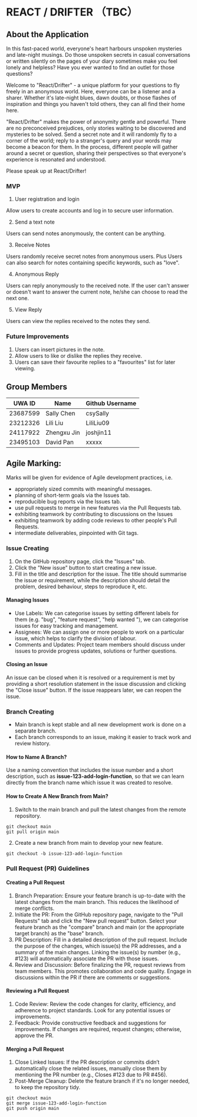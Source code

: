 # REACT / DRIFTER （TBC）

## About the Application

In this fast-paced world, everyone's heart harbours unspoken mysteries and late-night musings. Do those unspoken secrets in casual conversations or written silently on the pages of your diary sometimes make you feel lonely and helpless? Have you ever wanted to find an outlet for those questions?

Welcome to "React/Drifter" - a unique platform for your questions to fly freely in an anonymous world. Here, everyone can be a listener and a sharer. Whether it's late-night blues, dawn doubts, or those flashes of inspiration and things you haven't told others, they can all find their home here.

"React/Drifter" makes the power of anonymity gentle and powerful. There are no preconceived prejudices, only stories waiting to be discovered and mysteries to be solved. Send a secret note and it will randomly fly to a corner of the world; reply to a stranger's query and your words may become a beacon for them. In the process, different people will gather around a secret or question, sharing their perspectives so that everyone's experience is resonated and understood.

Please speak up at React/Drifter!

### MVP

1. User registration and login

Allow users to create accounts and log in to secure user information.

2. Send a text note

Users can send notes anonymously, the content can be anything.

3. Receive Notes

Users randomly receive secret notes from anonymous users. Plus Users can also search for notes containing specific keywords, such as "love".

4. Anonymous Reply

Users can reply anonymously to the received note. If the user can't answer or doesn't want to answer the current note, he/she can choose to read the next one.

5. View Reply

Users can view the replies received to the notes they send.

### Future Improvements

1. Users can insert pictures in the note.
2. Allow users to like or dislike the replies they receive.
3. Users can save their favourite replies to a "favourites" list for later viewing.

## Group Members

| UWA ID   | Name        | Github Username |
| -------- | ----------- | --------------- |
| 23687599 | Sally Chen  | csySally        |
| 23212326 | Lili Liu    | LiliLiu09       |
| 24117922 | Zhengxu Jin | joshjin11       |
| 23495103 | David Pan   | xxxxx           |

## Agile Marking:

Marks will be given for evidence of Agile development practices, i.e.

- appropriately sized commits with meaningful messages.
- planning of short-term goals via the Issues tab.
- reproducible bug reports via the Issues tab.
- use pull requests to merge in new features via the Pull Requests tab.
- exhibiting teamwork by contributing to discussions on the Issues
- exhibiting teamwork by adding code reviews to other people's Pull Requests.
- intermediate deliverables, pinpointed with Git tags.

### Issue Creating

1. On the GitHub repository page, click the "Issues" tab.
2. Click the "New issue" button to start creating a new issue.
3. Fill in the title and description for the issue. The title should summarise the issue or requirement, while the description should detail the problem, desired behaviour, steps to reproduce it, etc.

#### Managing Issues

- Use Labels: We can categorise issues by setting different labels for them (e.g. "bug", "feature request", "help wanted "), we can categorise issues for easy tracking and management.
- Assignees: We can assign one or more people to work on a particular issue, which helps to clarify the division of labour.
- Comments and Updates: Project team members should discuss under issues to provide progress updates, solutions or further questions.

#### Closing an Issue

An issue can be closed when it is resolved or a requirement is met by providing a short resolution statement in the issue discussion and clicking the "Close issue" button. If the issue reappears later, we can reopen the issue.

### Branch Creating

- Main branch is kept stable and all new development work is done on a separate branch.
- Each branch corresponds to an issue, making it easier to track work and review history.

#### How to Name A Branch?

Use a naming convention that includes the issue number and a short description, such as <b>issue-123-add-login-function</b>, so that we can learn directly from the branch name which issue it was created to resolve.

#### How to Create A New Branch from Main?

1. Switch to the main branch and pull the latest changes from the remote repository.

```
git checkout main
git pull origin main

```

2. Create a new branch from main to develop your new feature.

```
git checkout -b issue-123-add-login-function

```

### Pull Request (PR) Guidelines

#### Creating a Pull Request

1. Branch Preparation: Ensure your feature branch is up-to-date with the latest changes from the main branch. This reduces the likelihood of merge conflicts.
2. Initiate the PR: From the GitHub repository page, navigate to the "Pull Requests" tab and click the "New pull request" button. Select your feature branch as the "compare" branch and main (or the appropriate target branch) as the "base" branch.
3. PR Description: Fill in a detailed description of the pull request. Include the purpose of the changes, which issue(s) the PR addresses, and a summary of the main changes. Linking the issue(s) by number (e.g., #123) will automatically associate the PR with those issues.
4. Review and Discussion: Before finalizing the PR, request reviews from team members. This promotes collaboration and code quality. Engage in discussions within the PR if there are comments or suggestions.

#### Reviewing a Pull Request

1. Code Review: Review the code changes for clarity, efficiency, and adherence to project standards. Look for any potential issues or improvements.
2. Feedback: Provide constructive feedback and suggestions for improvements. If changes are required, request changes; otherwise, approve the PR.

#### Merging a Pull Request

1. Close Linked Issues: If the PR description or commits didn’t automatically close the related issues, manually close them by mentioning the PR number (e.g., Closes #123 due to PR #456).
2. Post-Merge Cleanup: Delete the feature branch if it's no longer needed, to keep the repository tidy.

```
git checkout main
git merge issue-123-add-login-function
git push origin main

```
